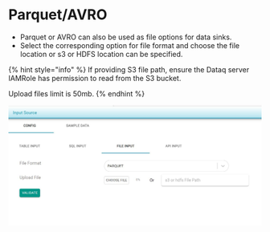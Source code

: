 # Parquet/AVRO

* Parquet or AVRO can also be used as file options for data sinks.
* Select the corresponding option for file format and choose the file location or s3 or HDFS location can be specified.

{% hint style="info" %}
If providing S3 file path, ensure the Dataq server IAMRole has permission to read from the S3 bucket.

Upload files limit is 50mb.
{% endhint %}



![](../../../../.gitbook/assets/avro.jpg)



 
